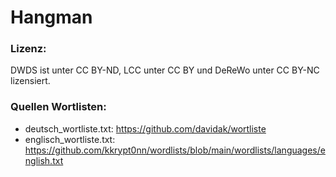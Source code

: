 # Hangman

<h3>Lizenz:</h3>
DWDS ist unter CC BY-ND, LCC unter CC BY und DeReWo unter CC BY-NC lizensiert.

<h3>Quellen Wortlisten:</h3>

- deutsch_wortliste.txt: https://github.com/davidak/wortliste
- englisch_wortliste.txt: https://github.com/kkrypt0nn/wordlists/blob/main/wordlists/languages/english.txt

